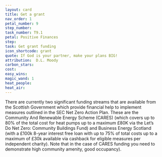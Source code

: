 ```yaml
---
layout: card
title: Get a grant 
nav_order: 1
petal_number: 9
step_number: 
task_number: T9.1
petal: Positive Finances
step: 
task: Get grant funding
icon_shortcode: grant
quote: If God is your partner, make your plans BIG!
attribution:  D.L. Moody
carbon_stars: 
cost: 
easy_wins: 
magic_wand: 1
heat_people: 
heat_air: 
---
```


<p>There are currently two significant funding streams that are available from the Scottish Government which provide financial help to implement measures outlined in the SEC Net Zero Action Plan. These are the Community And Renewable Energy Scheme (CARES) (which covers up to 80% of the total cost for heat pumps up to a maximum £80K via the Let’s Do Net Zero: Community Buildings Fund) and Business Energy Scotland (with a £100k 8-year interest free loan with up to 75% of total costs up to a maximum of £30k available via cashback for eligible measures per independent charity). Note that in the case of CARES funding you need to demonstrate high community amenity, good occupancy).</p> 
